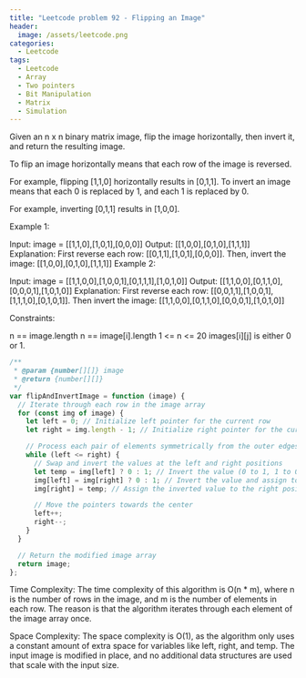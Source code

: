 ```yaml
---
title: "Leetcode problem 92 - Flipping an Image"
header:
  image: /assets/leetcode.png
categories:
  - Leetcode
tags:
  - Leetcode
  - Array
  - Two pointers
  - Bit Manipulation
  - Matrix
  - Simulation
---
```


Given an n x n binary matrix image, flip the image horizontally, then invert it, and return the resulting image.

To flip an image horizontally means that each row of the image is reversed.

For example, flipping [1,1,0] horizontally results in [0,1,1].
To invert an image means that each 0 is replaced by 1, and each 1 is replaced by 0.

For example, inverting [0,1,1] results in [1,0,0].

Example 1:

Input: image = [[1,1,0],[1,0,1],[0,0,0]]
Output: [[1,0,0],[0,1,0],[1,1,1]]
Explanation: First reverse each row: [[0,1,1],[1,0,1],[0,0,0]].
Then, invert the image: [[1,0,0],[0,1,0],[1,1,1]]
Example 2:

Input: image = [[1,1,0,0],[1,0,0,1],[0,1,1,1],[1,0,1,0]]
Output: [[1,1,0,0],[0,1,1,0],[0,0,0,1],[1,0,1,0]]
Explanation: First reverse each row: [[0,0,1,1],[1,0,0,1],[1,1,1,0],[0,1,0,1]].
Then invert the image: [[1,1,0,0],[0,1,1,0],[0,0,0,1],[1,0,1,0]]

Constraints:

n == image.length
n == image[i].length
1 <= n <= 20
images[i][j] is either 0 or 1.

```js
/**
 * @param {number[][]} image
 * @return {number[][]}
 */
var flipAndInvertImage = function (image) {
  // Iterate through each row in the image array
  for (const img of image) {
    let left = 0; // Initialize left pointer for the current row
    let right = img.length - 1; // Initialize right pointer for the current row

    // Process each pair of elements symmetrically from the outer edges towards the center
    while (left <= right) {
      // Swap and invert the values at the left and right positions
      let temp = img[left] ? 0 : 1; // Invert the value (0 to 1, 1 to 0)
      img[left] = img[right] ? 0 : 1; // Invert the value and assign to left position
      img[right] = temp; // Assign the inverted value to the right position

      // Move the pointers towards the center
      left++;
      right--;
    }
  }

  // Return the modified image array
  return image;
};
```

Time Complexity:
The time complexity of this algorithm is O(n \* m), where n is the number of rows in the image, and m is the number of elements in each row. The reason is that the algorithm iterates through each element of the image array once.

Space Complexity:
The space complexity is O(1), as the algorithm only uses a constant amount of extra space for variables like left, right, and temp. The input image is modified in place, and no additional data structures are used that scale with the input size.
